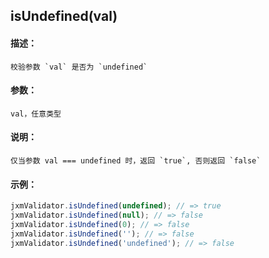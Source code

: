 
## isUndefined(val)

#### 描述：

    校验参数 `val` 是否为 `undefined`

#### 参数：

    val，任意类型

#### 说明：

    仅当参数 val === undefined 时，返回 `true`, 否则返回 `false`

#### 示例：

```javascript
jxmValidator.isUndefined(undefined); // => true
jxmValidator.isUndefined(null); // => false
jxmValidator.isUndefined(0); // => false
jxmValidator.isUndefined(''); // => false
jxmValidator.isUndefined('undefined'); // => false
```
